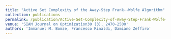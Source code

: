 ```yaml
---
title: "Active Set Complexity of the Away-Step Frank--Wolfe Algorithm"
collection: publications
permalink: /publication/Active-Set-Complexity-of-Away-Step-Frank-Wolfe-Algorithm
venue: 'SIAM Journal on Optimization30 (3), 2470-2500'
authors: 'Immanuel M. Bomze, Francesco Rinaldi, Damiano Zeffiro'
---
```

